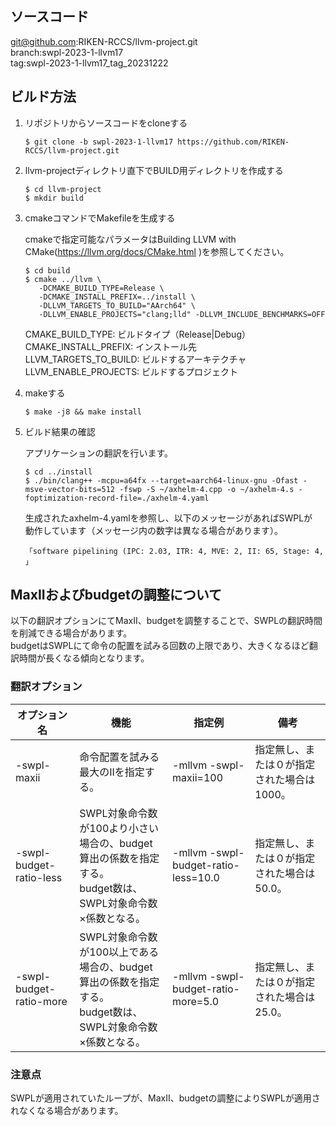 ## ソースコード
git@github.com:RIKEN-RCCS/llvm-project.git  
branch:swpl-2023-1-llvm17  
tag:swpl-2023-1-llvm17_tag_20231222

## ビルド方法

1. リポジトリからソースコードをcloneする

      ```
      $ git clone -b swpl-2023-1-llvm17 https://github.com/RIKEN-RCCS/llvm-project.git
      ```

2. llvm-projectディレクトリ直下でBUILD用ディレクトリを作成する

      ```
      $ cd llvm-project  
      $ mkdir build
      ```

3. cmakeコマンドでMakefileを生成する

      cmakeで指定可能なパラメータはBuilding LLVM with CMake(https://llvm.org/docs/CMake.html )を参照してください。

      ```
      $ cd build  
      $ cmake ../llvm \
         -DCMAKE_BUILD_TYPE=Release \
         -DCMAKE_INSTALL_PREFIX=../install \
         -DLLVM_TARGETS_TO_BUILD="AArch64" \
         -DLLVM_ENABLE_PROJECTS="clang;lld" -DLLVM_INCLUDE_BENCHMARKS=OFF  
      ```

      CMAKE_BUILD_TYPE:      ビルドタイプ（Release|Debug）  
      CMAKE_INSTALL_PREFIX:  インストール先  
      LLVM_TARGETS_TO_BUILD: ビルドするアーキテクチャ  
      LLVM_ENABLE_PROJECTS:  ビルドするプロジェクト  

4. makeする

      ```
      $ make -j8 && make install
      ```

5. ビルド結果の確認

      アプリケーションの翻訳を行います。

      ```
      $ cd ../install  
      $ ./bin/clang++ -mcpu=a64fx --target=aarch64-linux-gnu -Ofast -msve-vector-bits=512 -fswp -S ~/axhelm-4.cpp -o ~/axhelm-4.s -foptimization-record-file=./axhelm-4.yaml
      ```

      生成されたaxhelm-4.yamlを参照し、以下のメッセージがあればSWPLが  
      動作しています（メッセージ内の数字は異なる場合があります）。

       「software pipelining (IPC: 2.03, ITR: 4, MVE: 2, II: 65, Stage: 4, 」

## MaxIIおよびbudgetの調整について
以下の翻訳オプションにてMaxII、budgetを調整することで、SWPLの翻訳時間を削減できる場合があります。<br>
budgetはSWPLにて命令の配置を試みる回数の上限であり、大きくなるほど翻訳時間が長くなる傾向となります。

### 翻訳オプション
| オプション名 | 機能 | 指定例 | 備考 |
| --- | --- | --- | --- |
| -swpl-maxii | 命令配置を試みる最大のIIを指定する。 | -mllvm -swpl-maxii=100 | 指定無し、または０が指定された場合は 1000。 |
| -swpl-budget-ratio-less | SWPL対象命令数が100より小さい場合の、budget算出の係数を指定する。<br>budget数は、SWPL対象命令数×係数となる。 | -mllvm -swpl-budget-ratio-less=10.0 | 指定無し、または０が指定された場合は 50.0。 |
| -swpl-budget-ratio-more | SWPL対象命令数が100以上である場合の、budget算出の係数を指定する。<br>budget数は、SWPL対象命令数×係数となる。 | -mllvm -swpl-budget-ratio-more=5.0 | 指定無し、または０が指定された場合は 25.0。 |

### 注意点
SWPLが適用されていたループが、MaxII、budgetの調整によりSWPLが適用されなくなる場合があります。

